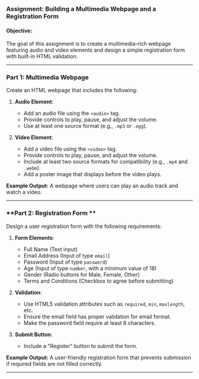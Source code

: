 ### Assignment: Building a Multimedia Webpage and a Registration Form

#### Objective:
The goal of this assignment is to create a multimedia-rich webpage featuring audio and video elements and design a simple registration form with built-in HTML validation.

---

### Part 1: Multimedia Webpage
Create an HTML webpage that includes the following:
1. **Audio Element**:
   - Add an audio file using the `<audio>` tag.
   - Provide controls to play, pause, and adjust the volume.
   - Use at least one source format (e.g., `.mp3` or `.ogg`).

2. **Video Element**:
   - Add a video file using the `<video>` tag.
   - Provide controls to play, pause, and adjust the volume.
   - Include at least two source formats for compatibility (e.g., `.mp4` and `.webm`).
   - Add a poster image that displays before the video plays.

**Example Output:**
A webpage where users can play an audio track and watch a video.

---

### **Part 2: Registration Form **
Design a user registration form with the following requirements:

1. **Form Elements**:
   - Full Name (Text input)
   - Email Address (Input of type `email`)
   - Password (Input of type `password`)
   - Age (Input of type `number`, with a minimum value of 18)
   - Gender (Radio buttons for Male, Female, Other)
   - Terms and Conditions (Checkbox to agree before submitting)

2. **Validation**:
   - Use HTML5 validation attributes such as `required`, `min`, `maxlength`, etc.
   - Ensure the email field has proper validation for email format.
   - Make the password field require at least 8 characters.

3. **Submit Button**:
   - Include a "Register" button to submit the form.

**Example Output:**
A user-friendly registration form that prevents submission if required fields are not filled correctly.

---
